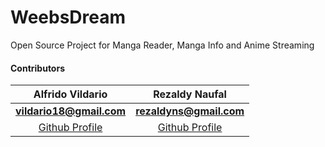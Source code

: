 # WeebsDream
Open Source Project for Manga Reader, Manga Info and Anime Streaming

#### Contributors 
**Alfrido Vildario**       | **Rezaldy Naufal**
:-------------------------:|:-------------------------:
**[vildario18@gmail.com](mailto:vildario18@gmail.com)**  |  **[rezaldyns@gmail.com](mailto:rezaldyns@gmail.com)**
[Github Profile](https://github.com/CR0sx)                | [Github Profile](https://github.com/rezaldyns)


  

